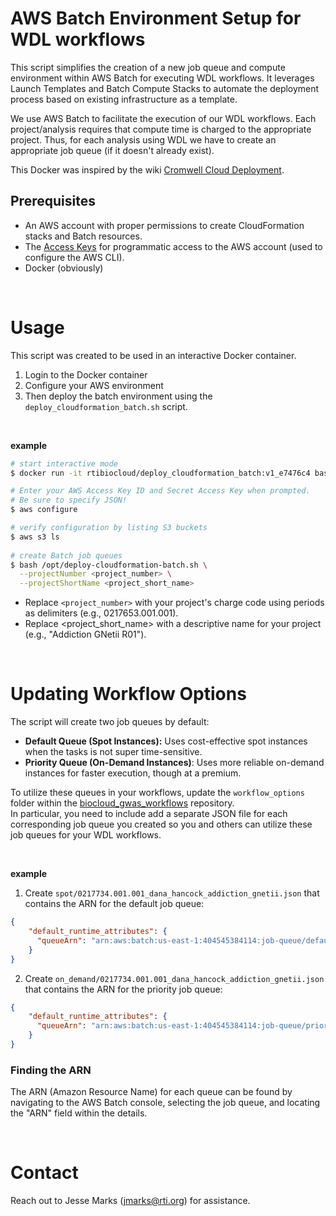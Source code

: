 # AWS Batch Environment Setup for WDL workflows
This script simplifies the creation of a new job queue and compute environment within AWS Batch for executing WDL workflows.
It leverages Launch Templates and Batch Compute Stacks to automate the deployment process based on existing infrastructure as a template.

We use AWS Batch to facilitate the execution of our WDL workflows.
Each project/analysis requires that compute time is charged to the appropriate project.
Thus, for each analysis using WDL we have to create an appropriate job queue (if it doesn't already exist).

This Docker was inspired by the wiki [Cromwell Cloud Deployment](https://github.com/RTIInternational/bioinformatics/wiki/Cromwell-Cloud-Deployment).


## Prerequisites
- An AWS account with proper permissions to create CloudFormation stacks and Batch resources.
- The [Access Keys](https://docs.aws.amazon.com/IAM/latest/UserGuide/id_credentials_access-keys.html) for programmatic access to the AWS account (used to configure the AWS CLI).
- Docker (obviously)

<br>


# Usage
This script was created to be used in an interactive Docker container.
1. Login to the Docker container
2. Configure your AWS environment
3. Then deploy the batch environment using the `deploy_cloudformation_batch.sh` script.
 
<br>

**example**
```bash
# start interactive mode
$ docker run -it rtibiocloud/deploy_cloudformation_batch:v1_e7476c4 bash

# Enter your AWS Access Key ID and Secret Access Key when prompted.
# Be sure to specify JSON!
$ aws configure

# verify configuration by listing S3 buckets  
$ aws s3 ls
  
# create Batch job queues
$ bash /opt/deploy-cloudformation-batch.sh \
  --projectNumber <project_number> \
  --projectShortName <project_short_name>
```
- Replace `<project_number>` with your project's charge code using periods as delimiters (e.g., 0217653.001.001).
- Replace <project_short_name> with a descriptive name for your project (e.g., "Addiction GNetii R01").

<br>

# Updating Workflow Options
The script will create two job queues by default:
- **Default Queue (Spot Instances):** Uses cost-effective spot instances when the tasks is not super time-sensitive.
- **Priority Queue (On-Demand Instances)**: Uses more reliable on-demand instances for faster execution, though at a premium.

To utilize these queues in your workflows, update the `workflow_options` folder within the [biocloud_gwas_workflows](https://github.com/RTIInternational/biocloud_gwas_workflows/tree/master) repository.<br>
In particular, you need to include add a separate JSON file for each corresponding job queue you created so you and others can utilize these job queues for your WDL workflows.

<br>

**example**
1. Create `spot/0217734.001.001_dana_hancock_addiction_gnetii.json` that contains the ARN for the default job queue:
```json
{
    "default_runtime_attributes": {
      "queueArn": "arn:aws:batch:us-east-1:404545384114:job-queue/default-Addiction-GNetii-R01-0217734-001-001"
    }
}
```
2. Create `on_demand/0217734.001.001_dana_hancock_addiction_gnetii.json` that contains the ARN for the priority job queue:
```json
{
    "default_runtime_attributes": {
      "queueArn": "arn:aws:batch:us-east-1:404545384114:job-queue/priority-Addiction-GNetii-R01-0217734-001-001"
    }
}
```

### Finding the ARN
The ARN (Amazon Resource Name) for each queue can be found by navigating to the AWS Batch console, selecting the job queue, and locating the "ARN" field within the details.

<br>

# Contact
Reach out to Jesse Marks (jmarks@rti.org) for assistance.
